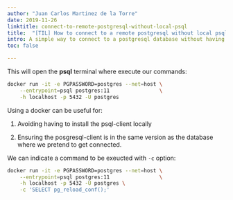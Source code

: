 ```yaml
---
author: "Juan Carlos Martinez de la Torre"
date: 2019-11-26
linktitle: connect-to-remote-postgresql-without-local-psql
title:  "[TIL] How to connect to a remote postgresql without local psql"
intro: A simple way to connect to a postgresql database without having to use local psql client.
toc: false

---
```



This will open the **psql** terminal where execute our commands:

```Bash
docker run -it -e PGPASSWORD=postgres --net=host \
    --entrypoint=psql postgres:11                \
    -h localhost -p 5432 -U postgres
```

Using a docker can be useful for:

1. Avoiding having to install the psql-client locally

2. Ensuring the posgresql-client is in the same version as the database where we pretend to get connected.

We can indicate a command to be exeucted with `-c` option:


```Bash
docker run -it -e PGPASSWORD=postgres --net=host \
    --entrypoint=psql postgres:11                \
    -h localhost -p 5432 -U postgres \
    -c 'SELECT pg_reload_conf();'
```
